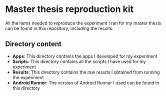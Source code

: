 # Master thesis reproduction kit

All the items needed to reproduce the experiment I ran for my master thesis can be found in this repository, including the results.


## Directory content
- **Apps**: This directory contains the apps I developed for my experiment
- **Scripts**: This directory contains all the scripts I have used for my experiment
- **Results**: This directory contains the raw results I obtained from running the experiment
- **Android Runner**: The version of Android Runner I used can be found in this directory
